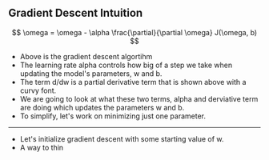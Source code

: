 ## Gradient Descent Intuition

$$
\omega = \omega - \alpha \frac{\partial}{\partial \omega} J(\omega, b)
$$

- Above is the gradient descent algortihm
- The learning rate alpha controls how big of a step we take when updating the model's parameters, w and b.
- The term d/dw is a partial derivative term that is shown above with a curvy font.
- We are going to look at what these two terms, alpha and derviative term are doing which updates the parameters w and b.
- To simplify, let's work on minimizing just one parameter.
---

- Let's initialize gradient descent with some starting value of w.
- A way to thin
